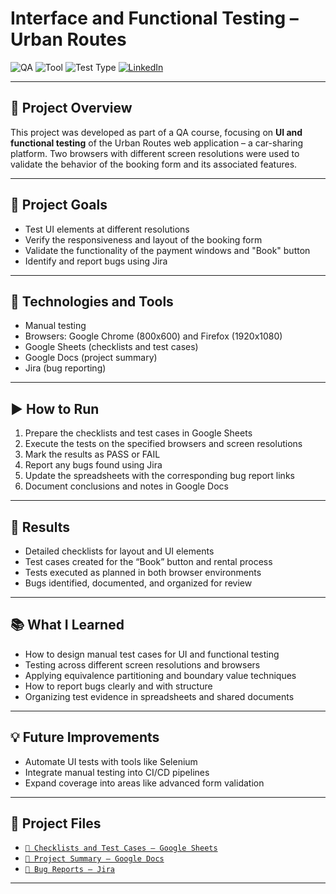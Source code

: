 # Interface and Functional Testing – Urban Routes

![QA](https://img.shields.io/badge/Testes-Manuais-blue)
![Tool](https://img.shields.io/badge/Google%20Sheets-Test%20Management-green)
![Test Type](https://img.shields.io/badge/Testes-Functional%20and%20UI%20Testing-lightgrey)
[![LinkedIn](https://img.shields.io/badge/LinkedIn-blue?style=flat&logo=linkedin)](https://www.linkedin.com/in/celia-bruno)

---

## 📌 Project Overview

This project was developed as part of a QA course, focusing on **UI and functional testing** of the Urban Routes web application – a car-sharing platform. Two browsers with different screen resolutions were used to validate the behavior of the booking form and its associated features.

---

## 🎯 Project Goals

- Test UI elements at different resolutions  
- Verify the responsiveness and layout of the booking form  
- Validate the functionality of the payment windows and "Book" button  
- Identify and report bugs using Jira

---

## 🔧 Technologies and Tools

- Manual testing  
- Browsers: Google Chrome (800x600) and Firefox (1920x1080)  
- Google Sheets (checklists and test cases)  
- Google Docs (project summary)  
- Jira (bug reporting)

---

## ▶️ How to Run

1. Prepare the checklists and test cases in Google Sheets  
2. Execute the tests on the specified browsers and screen resolutions  
3. Mark the results as PASS or FAIL  
4. Report any bugs found using Jira  
5. Update the spreadsheets with the corresponding bug report links  
6. Document conclusions and notes in Google Docs

---

## 🧾 Results

- Detailed checklists for layout and UI elements  
- Test cases created for the “Book” button and rental process  
- Tests executed as planned in both browser environments  
- Bugs identified, documented, and organized for review

---

## 📚 What I Learned

- How to design manual test cases for UI and functional testing  
- Testing across different screen resolutions and browsers  
- Applying equivalence partitioning and boundary value techniques  
- How to report bugs clearly and with structure  
- Organizing test evidence in spreadsheets and shared documents

---

## 💡 Future Improvements

- Automate UI tests with tools like Selenium  
- Integrate manual testing into CI/CD pipelines  
- Expand coverage into areas like advanced form validation

---

## 📂 Project Files

- [`📄 Checklists and Test Cases – Google Sheets`](https://docs.google.com/spreadsheets/d/1lp4nFC3xP73r0NDBJAYL_gqjJ5dlNzLB/edit?usp=sharing&ouid=117698170295509867083&rtpof=true&sd=true)  
- [`📝 Project Summary – Google Docs`](https://docs.google.com/document/d/1WrHRbnV7a3M6LZGD-tikFguK_fW8n3TH/edit?usp=sharing&ouid=117698170295509867083&rtpof=true&sd=true)  
- [`🐞 Bug Reports – Jira`](https://celiadepaivabruno.atlassian.net/jira/software/c/projects/S3/issues)

---
